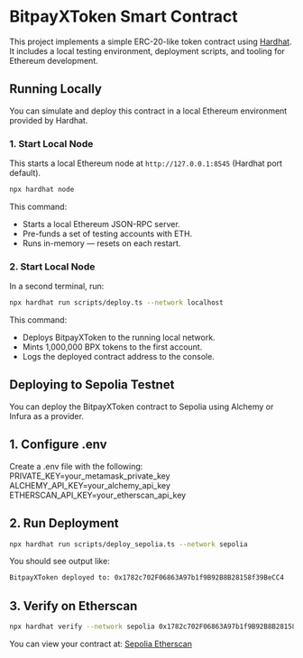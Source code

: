 # BitpayXToken Smart Contract

This project implements a simple ERC-20-like token contract using [Hardhat](https://hardhat.org/). It includes a local testing environment, deployment scripts, and tooling for Ethereum development.

## Running Locally

You can simulate and deploy this contract in a local Ethereum environment provided by Hardhat.

### 1. Start Local Node

This starts a local Ethereum node at `http://127.0.0.1:8545` (Hardhat port default).

```bash
npx hardhat node
```
This command:

- Starts a local Ethereum JSON-RPC server.
- Pre-funds a set of testing accounts with ETH.
- Runs in-memory — resets on each restart.

### 2. Start Local Node
In a second terminal, run:

```bash
npx hardhat run scripts/deploy.ts --network localhost
```
This command:

- Deploys BitpayXToken to the running local network.
- Mints 1,000,000 BPX tokens to the first account.
- Logs the deployed contract address to the console.

## Deploying to Sepolia Testnet

You can deploy the BitpayXToken contract to Sepolia using Alchemy or Infura as a provider.

## 1. Configure .env

Create a .env file with the following:
PRIVATE_KEY=your_metamask_private_key
ALCHEMY_API_KEY=your_alchemy_api_key
ETHERSCAN_API_KEY=your_etherscan_api_key

## 2. Run Deployment

```bash
npx hardhat run scripts/deploy_sepolia.ts --network sepolia
```

You should see output like:
```bash
BitpayXToken deployed to: 0x1782c702F06863A97b1f9B92B8B28158f39BeCC4
```

## 3. Verify on Etherscan

```bash
npx hardhat verify --network sepolia 0x1782c702F06863A97b1f9B92B8B28158f39BeCC4 "1000000000000000000000000"
```
You can view your contract at:
[Sepolia Etherscan](https://sepolia.etherscan.io/address/0x1782c702F06863A97b1f9B92B8B28158f39BeCC4)

